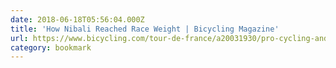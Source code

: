 ```yaml
---
date: 2018-06-18T05:56:04.000Z
title: 'How Nibali Reached Race Weight | Bicycling Magazine'
url: https://www.bicycling.com/tour-de-france/a20031930/pro-cycling-and-body-fat/
category: bookmark
---
```

